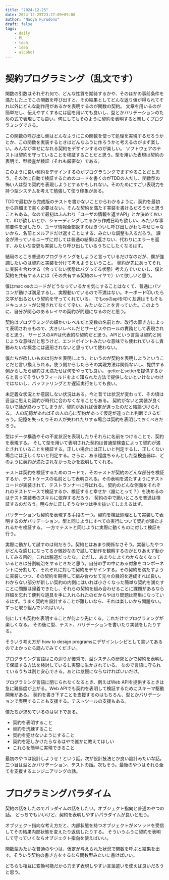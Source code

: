 ```yaml
---
title: "2024-12-25"
date: 2024-12-25T23:27:09+09:00
author: "Naoya Furudono"
draft: false
tags:
    - daily
    - PL
    - tech
    - idea
    - alcohol
---
```


# 契約プログラミング（乱文です）

関数の引数はそれぞれ何で、どんな性質を期待するかや、そのほかの事前条件を満たした上でこの関数を呼び出すと、その結果としてどんな返り値が得られてそれ以外にどんな副作用があるかを表明するのが関数の契約。
文章を用いるのが簡単だし、伝えやすくするには図を用いても良いし、型とかバリデーションのための式で表現しても良い。何にしてもそのように契約を表明すると楽しくプログラミングできる。

この関数の呼び出し側はどんなふうにこの関数を使って処理を実現するだろうかとか、この関数を実装するときはどんなふうに作ろうかと考えるのがまず楽しい。みんなが幸せになれる契約をデザインするのが楽しい。
ソフトウェアのテストは契約を守っていることを検証することだと思う。型を用いた表現は契約の表明で、型検査が検証（それも厳密な）である。

このように良い契約をデザインするのがプログラミングでまずやることだと思う。その次に自動で検証するためのコードを書くのがTDDの人だし、関数型の怖い人は型で契約を表現しようとするかもしれない。そのためにすごい表現力を持つ型システムを考えて勉強して使う印象がある。

TDDで最初から完成版のテストを書かないことからわかるように、契約を最初から詳細まで書く必要はない。そんな契約を満たす実装を書けるだろうかと思うこともある。なので最初はふんわり「ユーザの情報を返すAPI」とか決めておいて、IDが欲しいとか、シャーディングしてるから作成日時も欲しい、みたいな事前要件を足したり、ユーザ情報全部返すのはきついし呼び出しがわも幸せじゃないから、名前とメルアドだけ返すことにする、みたいな調整も入るだろう。
課金が滞っているユーザに対しては普通の結果は返さない、代わりにエラーを返す、みたいな変更も実装したり呼び出しているうちにしたくなるはず。

結局のところ普通のプログラミングをしようと言っているだけなのだが、僕が強調したいのは契約と実装を分けて考えようということ。
契約が先にあってそれに実装を合わせる（合ってない状態はバグってる状態）考え方でいたいし、僕と契約を共有する人には（その共有する契約のレイヤで）いて欲しいと思う。

僕はmac osのコードがどうなっているかを気にすることはなくて、普通にパソコンが動けば満足するし、実際動いているので不満はない。キーボード叩いたら文字が出るという契約を守ってくれている。
でもosのapiを叩く友達はそもそもドキュメントが公開されてなくて辛い、みたいなことを言っていた。このように、自分が関心のあるレイヤの契約が問題になるのだと思う。

契約はプログラミングの細かいレベルだと変数の名前とか、改行の置き方によって表明されるもので、大きいレベルだとサービスやロールの責務として表現されると思う。
サービスのAPIは代表的な契約だと思う。APIという言葉は契約と同じような意味だと思うけど、エンドポイントみたいな意味でも使われているし責務みたいな概念には適用されないと思っていて使わない。

僕たちが欲しいものは何かを表明しよう、というのが契約を表明しようということだと言い換えられる。使う側からしたらその実現方法は関係ないし、提供する側からしたら契約さえ満たせば何をやっても良い。
getterとsetterを提供するからと言ってそういうフィールドをよく知られた方法で提供しないといけないわけではないし、バッファリングとか遅延実行をしても良い。

未定義な状況とか意図しない状況はある。今と昔では状況が変わって、その頃は妥当に思えた契約が時代に合わなくなることもある。
契約がないと実装が良くないで話が終わってしまうが、契約があれば仮定が違ったのだと結論づけられる。
人の記憶があればその人の心に契約があって仮定が違ったと判断できるだろう。記憶を失ったりその人が失われたりする場合は契約を表明しておくべきだろう。

型はデータ構造やその不変状況を表現したりそれらに名前をつけることで、契約を表現する。
そして型を用いて表明された契約は普通型検査によって契約が満たされていることを検証する。正しい場合には正しいと判定するし、正しくない場合には正しくないと判定する。さらに、ある程度ちゃんとした型検査器は、どのように契約が満たされなかったかを説明してくれる。

テストは契約を検証するためのコードで、そのテストが契約のどんな部分を検証するか、テストケースの名前として表明される。その表明を満たすようにテストコードが実装されて、テストランナーに呼ばれる。
契約のどんな側面をそれぞれのテストケースで検証するか、検証すると幸せか（誰にとって？）を決めるのはテスト実装者のスキルに依存するだろう。
契約の中で脆いところを普通は検証するのだろう。明らかに正しそうなやつは手を抜いてしまえるはず。

バリデーションも契約を表現する手段の一つ。契約を検証処理として実装して表明するのがバリデーション。型と同じようにすべての実行について契約が満たされるかを検証する。
一方でテストと同じように実際に動くものに対して検証を行う。

実際に動かして試すのは何だろう。契約とはあまり関係なさそう。実装したやつがどんな感じになってるか微妙なので試して動作を観察するのがとりあえず動かしてみる目的。これは脇道だったな。
ただし、あまりによくわからなくなっているときは分割統治をするときだと思う。自分の手の中にある対象をコンポーネントに分割して、それぞれに対して契約をデザインする。その契約を満たすように実装しつつ、その契約を期待して組み合わせて元々の目的を達成すれば良い。わからない部分が新しい契約の内側にはいれば小さくなった簡単な契約を満たすことに問題は帰着できたし、それらの契約を組み合わせることに課題があるなら詳細を忘れて便利な道具を手に入れられたのだからやはり問題は簡単になっているはず。うまく契約を設計することが難しいなら、それは楽しいから問題ない。ずっと取り組んでいればいい。

何にしても契約を表明することが何より先にくる。これだけでプログラミングが楽しくなる。
その後に型、テスト、バリデーションを書いたり実装をしたりする。

そういう考え方が how to design programsにデザインレシピとして書いてあるのでよかったら読んでみてください。

プログラミング言語はこの辺りが優秀で、型システムの研究とかで契約を表明して保証する方法を検討しているし実際に生かされている。
なので言語に守られているうちは割と安心できる。あとは怠慢にならなければいいだけ。

プログラミング言語に閉じられなくなるとき、例えばWeb APIを提供するときは急に難易度が上がる。Web APIでも契約を表明して検証するためにスキーマ駆動開発がある。
契約を書き下すことを支援するのはもちろん、型とかバリデーションで表明することも支援する。テストツールの支援もある。

僕たちが求めているのは以下である。

- 契約を表明すること
- 契約を洗練すること
- 契約を犯せないようにすること
- 契約を犯しかけたらなるはやで誰かに教えてほしい
- これらを簡単に実現できること

最初のやつは設計しようぜ！という話。次が設計技法とか良い設計みたいな話。
三つ目は型とかバリデーション、テストの話。次もそう。最後のやつはそれら全てを支援するエンジニアリングの話。

# プログラミングパラダイム

契約の話をしたのでパラダイムの話をしたい。オブジェクト指向と普通のやつの話。
どっちでもいいけど、契約を表明しやすいパラダイムが良いと思う。

オブジェクト指向な考え方だと、内部状態を持つオブジェクトがメソッドを受信してその結果内部状態を変えたり返信したりする。
そういうふうに契約を表明して守っていくならオブジェクト指向を使えばいい。

関数型みたいな普通のやつは、仮定が与えられた状況で関数を呼ぶと結果を出す。そういう契約の書き方をするなら関数型みたいに書けばいい。

どちらも相互に変換可能だから力まず表現しやすい言葉遣いを使えば良いだろうと思う。
